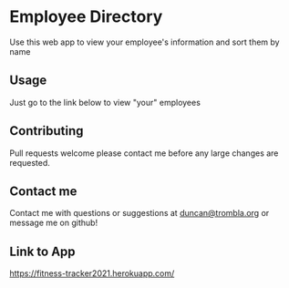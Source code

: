 # Employee Directory
Use this web app to view your employee's information and sort them by name

## Usage
Just go to the link below to view "your" employees

## Contributing
Pull requests welcome please contact me before any large changes are requested.


## Contact me
Contact me with questions or suggestions at duncan@trombla.org or message me on github!



## Link to App

https://fitness-tracker2021.herokuapp.com/
